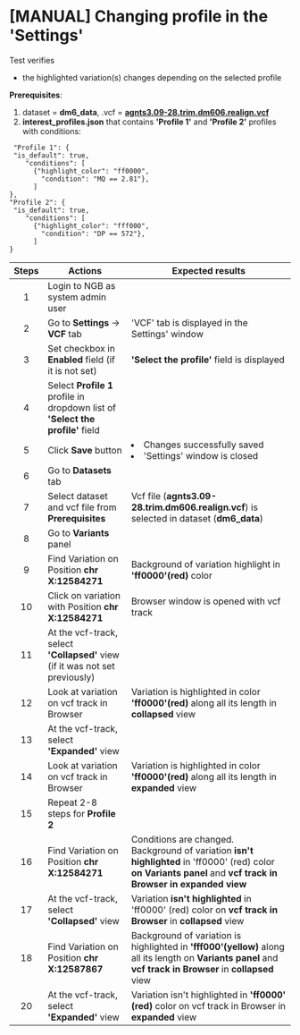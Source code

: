 # [MANUAL] Changing profile in the 'Settings'

Test verifies
 - the highlighted variation(s) changes depending on the selected profile

**Prerequisites**:

1. dataset = **dm6_data**, .vcf = **[agnts3.09-28.trim.dm606.realign.vcf](https://ngb-oss-builds.s3.amazonaws.com/public/data/demo/ngb_demo_data/agnts3.09-28.trim.dm606.realign.vcf.gz)**
2. **interest_profiles.json** that contains **'Profile 1'** and **'Profile 2'** profiles with conditions:
```
 "Profile 1": {
 "is_default": true,
    "conditions": [
      {"highlight_color": "ff0000",
        "condition": "MQ == 2.81"},
      ]
},
"Profile 2": {
 "is_default": true,
    "conditions": [
      {"highlight_color": "fff000",
        "condition": "DP == 572"},
      ]
}
```

| Steps | Actions | Expected results |
| :---: | --- |--- |
| 1 | Login to NGB as system admin user | |
| 2 | Go to  **Settings** -> **VCF** tab | 'VCF' tab is displayed in the Settings' window |
| 3 | Set checkbox in **Enabled** field (if it is not set)| **'Select the profile'** field is displayed |
| 4 | Select **Profile 1** profile in dropdown list of **'Select the profile'** field|
| 5 | Click **Save** button | <li> Changes successfully saved <li> 'Settings' window is closed | 
| 6 | Go to **Datasets** tab | | 
| 7 | Select dataset and vcf file from **Prerequisites** | Vcf file (**agnts3.09-28.trim.dm606.realign.vcf**) is selected in dataset (**dm6_data**) |
| 8 | Go to **Variants** panel | |
| 9 | Find Variation on Position **chr X:12584271**| Background of variation highlight in **'ff0000'(red)** color |
| 10| Click on variation with Position **chr X:12584271** | Browser window is opened with vcf track |
| 11| At the vcf-track, select **'Collapsed'** view (if it was not set previously)| |
| 12| Look at variation on vcf track in Browser| Variation is highlighted in color  **'ff0000'(red)** along all its length in **collapsed** view |
| 13| At the vcf-track, select **'Expanded'** view | |
| 14| Look at variation on vcf track in Browser| Variation is highlighted in color  **'ff0000'(red)** along all its length in **expanded** view |
| 15| Repeat 2-8 steps for **Profile 2** |  |
| 16| Find Variation on Position **chr X:12584271**| Conditions are changed. Background of variation **isn't highlighted** in 'ff0000' (red) color **on Variants panel** and **vcf track in Browser in expanded view** |
| 17| At the vcf-track, select **'Collapsed'** view | Variation **isn't highlighted** in 'ff0000' (red) color on **vcf track in Browser** in **collapsed** view  |
| 18| Find Variation on Position **chr X:12587867**| Background of variation is highlighted  in **'fff000'(yellow)** along all its length on **Variants panel** and **vcf track in Browser** in **collapsed** view |
| 20| At the vcf-track, select **'Expanded'** view | Variation isn't highlighted in **'ff0000' (red)** color on vcf track in Browser in **expanded** view |
